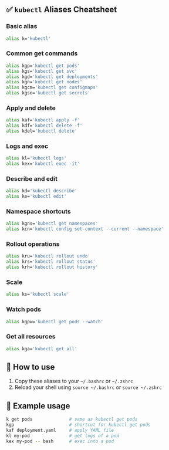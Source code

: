 ## ✅ `kubectl` Aliases Cheatsheet

### Basic alias

```bash
alias k='kubectl'
```

### Common get commands

```bash
alias kgp='kubectl get pods'
alias kgs='kubectl get svc'
alias kgd='kubectl get deployments'
alias kgn='kubectl get nodes'
alias kgcm='kubectl get configmaps'
alias kgse='kubectl get secrets'
```

### Apply and delete

```bash
alias kaf='kubectl apply -f'
alias kdf='kubectl delete -f'
alias kdel='kubectl delete'
```

### Logs and exec

```bash
alias kl='kubectl logs'
alias kex='kubectl exec -it'
```

### Describe and edit

```bash
alias kd='kubectl describe'
alias ke='kubectl edit'
```

### Namespace shortcuts

```bash
alias kgns='kubectl get namespaces'
alias kcn='kubectl config set-context --current --namespace'
```

### Rollout operations

```bash
alias kru='kubectl rollout undo'
alias krs='kubectl rollout status'
alias krh='kubectl rollout history'
```

### Scale

```bash
alias ks='kubectl scale'
```

### Watch pods

```bash
alias kgpw='kubectl get pods --watch'
```

### Get all resources

```bash
alias kga='kubectl get all'
```

## 📌 How to use

1. Copy these aliases to your `~/.bashrc` or `~/.zshrc`
2. Reload your shell using `source ~/.bashrc` or `source ~/.zshrc`

## 🚀 Example usage

```bash
k get pods              # same as kubectl get pods
kgp                     # shortcut for kubectl get pods
kaf deployment.yaml     # apply YAML file
kl my-pod               # get logs of a pod
kex my-pod -- bash      # exec into a pod
```

